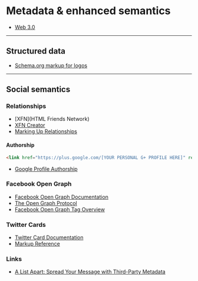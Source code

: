 # Metadata & enhanced semantics

- [Web 3.0](http://vimeo.com/11529540)

---

## Structured data

- [Schema.org markup for logos](http://googlewebmastercentral.blogspot.ca/2013/05/using-schemaorg-markup-for-organization.html)

---

## Social semantics

### Relationships

- [XFN](HTML Friends Network)
- [XFN Creator](http://gmpg.org/xfn/creator)
- [Marking Up Relationships](http://maban.co.uk/49)

#### Authorship

```html
<link href="https://plus.google.com/[YOUR PERSONAL G+ PROFILE HERE]" rel="author">
```

- [Google Profile Authorship](https://support.google.com/webmasters/answer/2539557?hl=en)

### Facebook Open Graph

- [Facebook Open Graph Documentation](http://developers.facebook.com/docs/opengraph/)
- [The Open Graph Protocol](http://ogp.me/)
- [Facebook Open Graph Tag Overview](http://davidwalsh.name/facebook-meta-tags)

### Twitter Cards

- [Twitter Card Documentation](https://dev.twitter.com/docs/cards)
- [Markup Reference](https://dev.twitter.com/docs/cards/markup-reference)

### Links

- [A List Apart: Spread Your Message with Third-Party Metadata](http://alistapart.com/article/like-able-content-spread-your-message-with-third-party-metadata)
